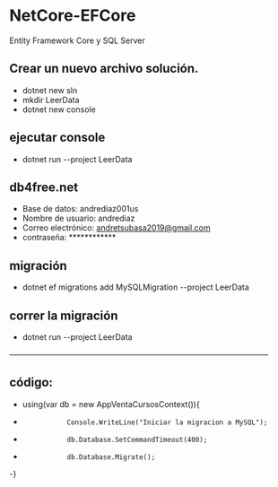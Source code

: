 # NetCore-EFCore
Entity Framework Core y SQL Server

## Crear  un nuevo archivo solución. 
- dotnet new sln
- mkdir LeerData
- dotnet new console

## ejecutar console
- dotnet run --project LeerData


## db4free.net
- Base de datos: andrediaz001us
- Nombre de usuario: andrediaz
- Correo electrónico: andretsubasa2019@gmail.com
- contraseña: ************

## migración 
- dotnet ef migrations add MySQLMigration --project LeerData
## correr la migración
- dotnet run --project LeerData

—————————————————————————————————
## código:
- using(var db = new AppVentaCursosContext()){
-                Console.WriteLine("Iniciar la migracion a MySQL");
-                db.Database.SetCommandTimeout(400);
-                db.Database.Migrate();
-}
